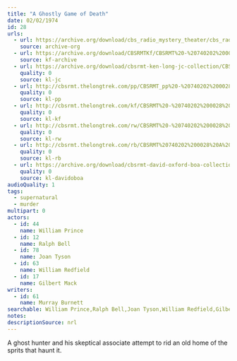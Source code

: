 ```yaml
---
title: "A Ghostly Game of Death"
date: 02/02/1974
id: 28
urls: 
  - url: https://archive.org/download/cbs_radio_mystery_theater/cbs_radio_mystery_theater-0001-0050.zip/cbs_radio_mystery_theater-0001-0050%2Fcbsrmt_0028_a_ghostly_game_of_death.mp3
    source: archive-org
  - url: https://archive.org/download/CBSRMTKf/CBSRMT%20-%20740202%200028%20A%20Ghostly%20Game%20Of%20Death_kf.mp3
    source: kf-archive
  - url: https://archive.org/download/cbsrmt-ken-long-jc-collection/CBSRMT - 740202 0028 Ghostly Game of Death vbr b2_jc.mp3
    quality: 0
    source: kl-jc
  - url: http://cbsrmt.thelongtrek.com/pp/CBSRMT_pp%20-%20740202%200028%20A%20Ghostly%20Game%20of%20Death.mp3
    quality: 0
    source: kl-pp
  - url: http://cbsrmt.thelongtrek.com/kf/CBSRMT%20-%20740202%200028%20A%20Ghostly%20Game%20Of%20Death_kf.mp3
    quality: 0
    source: kl-kf
  - url: http://cbsrmt.thelongtrek.com/rw/CBSRMT%20-%20740202%200028%20128-44%20A%20Ghostly%20Game%20of%20Death_rw.mp3
    quality: 0
    source: kl-rw
  - url: http://cbsrmt.thelongtrek.com/rb/CBSRMT%20740202%200028%20A%20Ghostly%20Game%20of%20Death_rb%20wor.mp3
    quality: 0
    source: kl-rb
  - url: https://archive.org/download/cbsrmt-david-oxford-boa-collection/CBSRMT-740202-0028-A-Ghostly-Game-of-Death-(64-44)_kf-{BoA}.mp3
    quality: 0
    source: kl-davidoboa
audioQuality: 1
tags: 
  - supernatural
  - murder
multipart: 0
actors:  
  - id: 44
    name: William Prince  
  - id: 12
    name: Ralph Bell  
  - id: 78
    name: Joan Tyson  
  - id: 63
    name: William Redfield  
  - id: 17
    name: Gilbert Mack
writers:  
  - id: 61
    name: Murray Burnett
searchable: William Prince,Ralph Bell,Joan Tyson,William Redfield,Gilbert Mack Murray Burnett
notes: 
descriptionSource: nrl
---
```

A ghost hunter and his skeptical associate attempt to rid an old home of the sprits that haunt it.